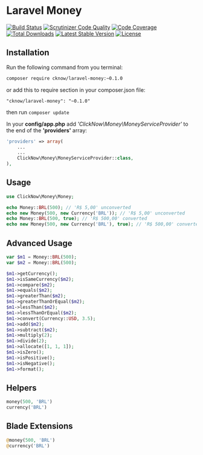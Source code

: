# Laravel Money

[![Build Status](https://img.shields.io/travis/cknow/laravel-money.svg)](https://travis-ci.org/cknow/laravel-money)
[![Scrutinizer Code Quality](https://img.shields.io/scrutinizer/g/cknow/laravel-money.png)](https://scrutinizer-ci.com/g/cknow/laravel-money/?branch=master)
[![Code Coverage](https://img.shields.io/scrutinizer/coverage/g/cknow/laravel-money.png)](https://scrutinizer-ci.com/g/cknow/laravel-money/?branch=master)
[![Total Downloads](https://img.shields.io/packagist/dt/cknow/laravel-money.svg)](https://packagist.org/packages/cknow/laravel-money)
[![Latest Stable Version](https://img.shields.io/packagist/v/cknow/laravel-money.svg)](https://packagist.org/packages/cknow/laravel-money)
[![License](https://img.shields.io/packagist/l/cknow/laravel-money.svg)](https://packagist.org/packages/cknow/laravel-money)

## Installation

Run the following command from you terminal:

```bash
composer require cknow/laravel-money:~0.1.0
```

or add this to require section in your composer.json file:

```
"cknow/laravel-money": "~0.1.0"
```

then run ```composer update```

In your **config/app.php** add *'ClickNow\Money\MoneyServiceProvider'* to the end of the **'providers'** array:

```php
'providers' => array(
    ...
    ...
    ClickNow\Money\MoneyServiceProvider::class,
),
```

## Usage

```php
use ClickNow\Money\Money;

echo Money::BRL(500); // 'R$ 5,00' unconverted
echo new Money(500, new Currency('BRL')); // 'R$ 5,00' unconverted
echo Money::BRL(500, true); // 'R$ 500,00' converted
echo new Money(500, new Currency('BRL'), true); // 'R$ 500,00' converted
```

## Advanced Usage

```php
var $m1 = Money::BRL(500);
var $m2 = Money::BRL(500);

$m1->getCurrency();
$m1->isSameCurrency($m2);
$m1->compare($m2);
$m1->equals($m2);
$m1->greaterThan($m2);
$m1->greaterThanOrEqual($m2);
$m1->lessThan($m2);
$m1->lessThanOrEqual($m2);
$m1->convert(Currency::USD, 3.5);
$m1->add($m2);
$m1->subtract($m2);
$m1->multiply(2);
$m1->divide(2);
$m1->allocate([1, 1, 1]);
$m1->isZero();
$m1->isPositive();
$m1->isNegative();
$m1->format();
```

## Helpers

```php
money(500, 'BRL')
currency('BRL')
```

## Blade Extensions

```php
@money(500, 'BRL')
@currency('BRL')
```
